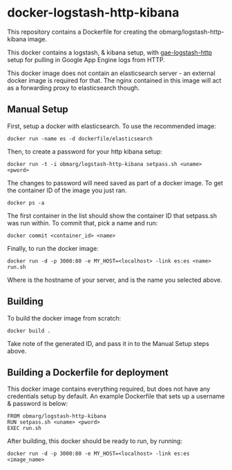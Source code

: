 docker-logstash-http-kibana
======

This repository contains a Dockerfile for creating the
obmarg/logstash-http-kibana image.  

This docker contains a logstash, & kibana setup, with
[gae-logstash-http](https://github.com/obmarg/gae-logstash-http) setup for
pulling in Google App Engine logs from HTTP.

This docker image does not contain an elasticsearch server - an external docker
image is required for that.  The nginx contained in this image will act as a
forwarding proxy to elasticsearch though.

Manual Setup
----

First, setup a docker with elasticsearch.  To use the recommended image:

    docker run -name es -d dockerfile/elasticsearch

Then, to create a password for your http kibana setup:

    docker run -t -i obmarg/logstash-http-kibana setpass.sh <uname> <pword>

The changes to password will need saved as part of a docker image.  To get the
container ID of the image you just ran.

    docker ps -a
    
The first container in the list should show the container ID that setpass.sh
was run within.  To commit that, pick a name and run:

    docker commit <container_id> <name>

Finally, to run the docker image:

    docker run -d -p 3000:80 -e MY_HOST=<localhost> -link es:es <name> run.sh

Where <localhost> is the hostname of your server, and <name> is the name you
selected above.

Building
--------

To build the docker image from scratch:

    docker build .

Take note of the generated ID, and pass it in to the Manual Setup steps above.


Building a Dockerfile for deployment
----

This docker image contains everything required, but does not have any
credentials setup by default.  An example Dockerfile that sets up a username &
password is below:

```
FROM obmarg/logstash-http-kibana
RUN setpass.sh <uname> <pword>
EXEC run.sh
```

After building, this docker should be ready to run, by running:

    docker run -d -p 3000:80 -e MY_HOST=<localhost> -link es:es <image_name>
